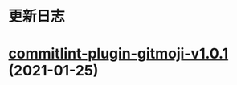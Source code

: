 # 更新日志

# [commitlint-plugin-gitmoji-v1.0.1](https://github.com/arvinxx/commitlint-config-gitmoji/compare/commitlint-plugin-gitmoji-v1.0.0...commitlint-plugin-gitmoji-v1.0.1) (2021-01-25)

